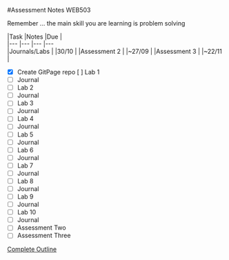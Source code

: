 #Assessment Notes WEB503

Remember ... the main skill you are learning is problem solving


|Task   	|Notes   	|Due   	|   	
|---	|---	|---	|---		
|Journals/Labs   	|   	|30/10   	  |
|Assessment 2   	|   	|~27/09   	|
|Assessment 3   	|   	|~22/11  	  |   	   	


- [x] Create GitPage repo
 [ ] Lab 1
- [ ] Journal
- [ ] Lab 2
- [ ] Journal
- [ ] Lab 3
- [ ] Journal
- [ ] Lab 4
- [ ] Journal
- [ ] Lab 5
- [ ] Journal
- [ ] Lab 6
- [ ] Journal
- [ ] Lab 7
- [ ] Journal
- [ ] Lab 8
- [ ] Journal
- [ ] Lab 9
- [ ] Journal
- [ ] Lab 10
- [ ] Journal
- [ ] Assessment Two
- [ ] Assessment Three

[Complete Outline](https://ecampus.nmit.ac.nz/moodle/mod/resource/view.php?id=976020)

